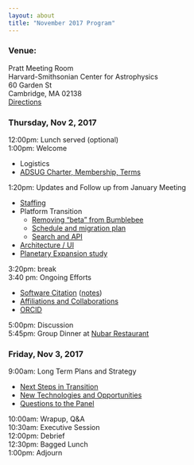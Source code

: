 ```yaml
---
layout: about
title: "November 2017 Program"
---
```


### Venue:
Pratt Meeting Room  
Harvard-Smithsonian Center for Astrophysics  
60 Garden St  
Cambridge, MA 02138  
[Directions](https://www.cfa.harvard.edu/facilities-technology/cfa-facilities/headquarters-cambridge-ma/directions-60-garden-street)  

### Thursday, Nov 2, 2017
12:00pm: Lunch served (optional)  
1:00pm: Welcome  
- Logistics  
- [ADSUG Charter, Membership, Terms](http://ads.harvard.edu/adsug/2017b/Welcome.pdf)

1:20pm: Updates and Follow up from January Meeting
- [Staffing](http://ads.harvard.edu/adsug/2017b/Staffing.pdf)
- Platform Transition
  - [Removing “beta” from Bumblebee](http://ads.harvard.edu/adsug/2017b/Transition1.pdf)
  - [Schedule and migration plan](http://ads.harvard.edu/adsug/2017b/Transition2.pdf)
  - [Search and API](http://ads.harvard.edu/adsug/2017b/Transition3.pdf)
- [Architecture / UI](http://ads.harvard.edu/adsug/2017b/Architecture.pdf)
- [Planetary Expansion study](http://ads.harvard.edu/adsug/2017b/Planetary.pdf)

3:20pm: break  
3:40 pm: Ongoing Efforts  
- [Software Citation](http://ads.harvard.edu/adsug/2017b/Asclepias.pdf) ([notes](http://ads.harvard.edu/adsug/2017b/Asclepias_notes.pdf))
- [Affiliations and Collaborations](http://ads.harvard.edu/adsug/2017b/Affiliations.pdf)
- [ORCID](http://ads.harvard.edu/adsug/2017b/Orcid.pdf)

5:00pm: Discussion  
5:45pm: Group Dinner at [Nubar Restaurant](https://goo.gl/maps/SNHZyPeMtXk )

### Friday, Nov 3, 2017
9:00am: Long Term Plans and Strategy  
- [Next Steps in Transition](http://ads.harvard.edu/adsug/2017b/NextSteps.pdf)
- [New Technologies and Opportunities](http://ads.harvard.edu/adsug/2017b/Technology.pdf)
- [Questions to the Panel](http://ads.harvard.edu/adsug/2017b/Questions.pdf)

10:00am: Wrapup, Q&A  
10:30am: Executive Session  
12:00pm: Debrief  
12:30pm: Bagged Lunch  
1:00pm: Adjourn

